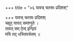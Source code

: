 +++
title = "०६ यावच् चतस्रः प्रदिशश्"

+++
यावच् चतस्रः प्रदिशश्  
चक्षुर् यावत् समश्नुते ।  
तावत् सम् ऐत्व् इन्द्रियं  
मयि तद् धस्तिवर्चसम् ॥